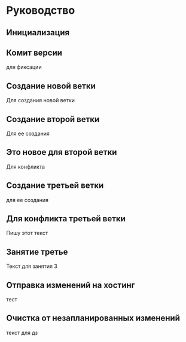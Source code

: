 # Руководство

## Инициализация


## Комит версии

для фиксации

## Создание новой ветки

Для создания новой ветки


## Создание второй ветки

Для ее создания

## Это новое для второй ветки 

Для конфликта


## Создание третьей ветки

для ее создания

## Для конфликта третьей ветки

Пишу этот текст


## Занятие третье

Текст для занятия 3

## Отправка изменений на хостинг

тест

## Очистка от незапланированных изменений

текст для дз
